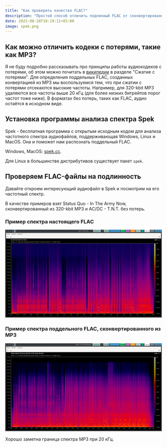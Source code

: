 ```yaml
---
title: "Как проверить качество FLAC?"
description: "Простой способ отличить подлинный FLAC от сконвертированного из MP3"
date: 2022-08-28T18:19:11+03:00
image: spek.png
---
```


## Как можно отличить кодеки с потерями, такие как MP3?

Я не буду подробно рассказывать про принципы работы аудиокодеков с потерями, об
этом можно почитать в
[википедии](https://ru.wikipedia.org/wiki/%D0%A1%D0%B6%D0%B0%D1%82%D0%B8%D0%B5_%D0%B0%D1%83%D0%B4%D0%B8%D0%BE%D0%B4%D0%B0%D0%BD%D0%BD%D1%8B%D1%85)
в разделе "Сжатие с потерями". Для определения поддельных FLAC, созданных конвертацией из MP3 мы
воспользуемся тем, что при сжатии с потерями отсекаются высокие частоты.
Например, для 320-kbit MP3 удаляются все частоты выше 20 кГц (для более низких битрейтов порог частот тоже ниже). В форматах без
потерь, таких как FLAC, аудио остаётся в исходном виде.

## Установка программы анализа спектра Spek

Spek - бесплатная программа с открытым исходным кодом для анализа частотного
спектра аудиофайлов, поддерживающая Windows, Linux и MacOS. Она и поможет нам распознать поддельный FLAC.

Windows, MacOS: [spek.cc](https://www.spek.cc/p/download).

Для Linux в большинстве дистрибутивов существует пакет `spek`.

## Проверяем FLAC-файлы на подлинность

Давайте откроем интересующий аудиофайл в Spek и посмотрим на его частотный
спектр.

В качестве примеров взят Status Quo - In The Army Now, сконвертированный из
320-kbit MP3 и AC/DC - T.N.T. без потерь.

### Пример спектра настоящего FLAC

![Аудиоспектр FLAC](true-flac.png)

### Пример спектра поддельного FLAC, сконвертированного из MP3

![Аудиоспектр MP3](fake-flac.png)

Хорошо заметна граница спектра MP3 при 20 кГц.
